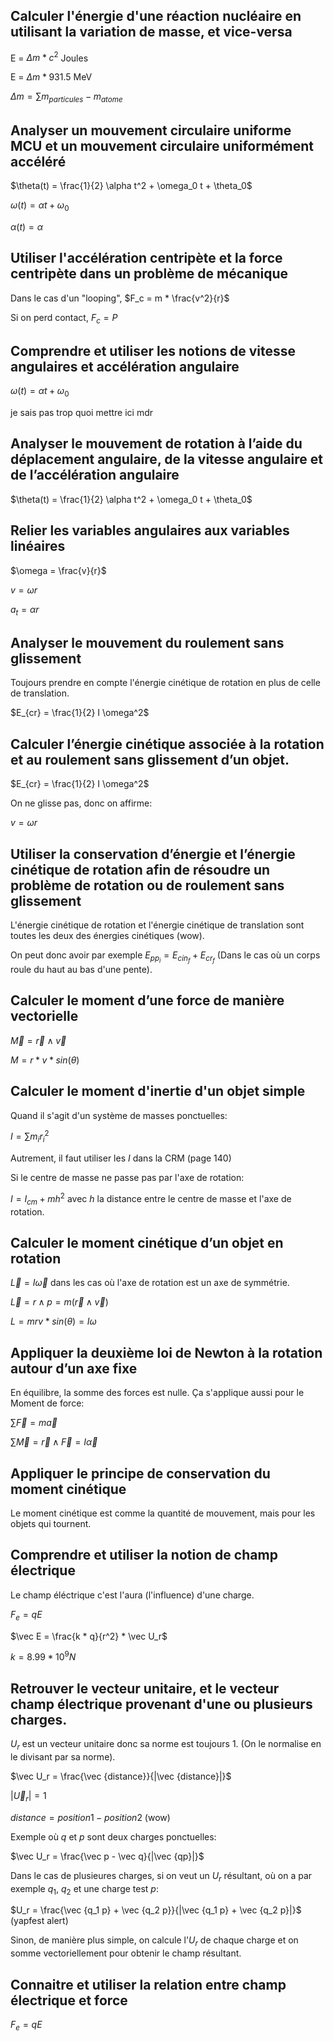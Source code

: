## Calculer l'énergie d'une réaction nucléaire en utilisant la variation de masse, et vice-versa

E = $\Delta m * c^2$ Joules

E = $\Delta m * 931.5$ MeV

$\Delta m =\sum m_{particules} - m_{atome}$ 

## Analyser un mouvement circulaire uniforme MCU et un mouvement circulaire uniformément accéléré

$\theta(t) = \frac{1}{2} \alpha t^2 + \omega_0 t + \theta_0$

$\omega (t) = \alpha t + \omega_0$

$\alpha (t) = \alpha$ 

## Utiliser l'accélération centripète et la force centripète dans un problème de mécanique

Dans le cas d'un "looping", $F_c = m * \frac{v^2}{r}$

Si on perd contact, $F_c =P$

## Comprendre et utiliser les notions de vitesse angulaires et accélération angulaire

$\omega (t) = \alpha t + \omega_0$

je sais pas trop quoi mettre ici mdr

## Analyser le mouvement de rotation à l’aide du déplacement angulaire, de la vitesse angulaire et de l’accélération angulaire

$\theta(t) = \frac{1}{2} \alpha t^2 + \omega_0 t + \theta_0$

## Relier les variables angulaires aux variables linéaires

$\omega = \frac{v}{r}$

$v = \omega r$

$a_t = \alpha r$

## Analyser le mouvement du roulement sans glissement

Toujours prendre en compte l'énergie cinétique de rotation en plus de celle de translation.

$E_{cr} = \frac{1}{2} I \omega^2$

## Calculer l’énergie cinétique associée à la rotation et au roulement sans glissement d’un objet.

$E_{cr} = \frac{1}{2} I \omega^2$

On ne glisse pas, donc on affirme:

$v = \omega r$


## Utiliser la conservation d’énergie et l’énergie cinétique de rotation afin de résoudre un problème de rotation ou de roulement sans glissement

L'énergie cinétique de rotation et l'énergie cinétique de translation sont toutes les deux des énergies cinétiques (wow).

On peut donc avoir par exemple $E_{pp_i} = E_{cin_f} + E_{cr_f}$
(Dans le cas où un corps roule du haut au bas d'une pente).

## Calculer le moment d’une force de manière vectorielle

$\vec M = \vec r \wedge \vec v$

$M = r * v * sin(\theta)$

## Calculer le moment d'inertie d'un objet simple

Quand il s'agit d'un système de masses ponctuelles:

$I = \sum m_i r_i^2$

Autrement, il faut utiliser les $I$ dans la CRM (page 140)

Si le centre de masse ne passe pas par l'axe de rotation:

$I = I_{cm} + m h^2$ avec $h$ la distance entre le centre de masse et l'axe de rotation.

## Calculer le moment cinétique d’un objet en rotation

$\vec L = I \vec \omega$ dans les cas où l'axe de rotation est un axe de symmétrie.

$\vec L = r \wedge p = m(\vec r \wedge \vec v)$

$L = mrv * sin(\theta) = I \omega$

## Appliquer la deuxième loi de Newton à la rotation autour d’un axe fixe

En équilibre, la somme des forces est nulle. Ça s'applique aussi pour le Moment de force:

$\sum \vec F = m \vec a$

$\sum \vec M = \vec r \wedge \vec F = I \vec \alpha$

## Appliquer le principe de conservation du moment cinétique

Le moment cinétique est comme la quantité de mouvement, mais pour les objets qui tournent.

## Comprendre et utiliser la notion de champ électrique

Le champ éléctrique c'est l'aura (l'influence) d'une charge.

$F_e = qE$

$\vec E = \frac{k * q}{r^2} * \vec U_r$

$k = 8.99 * 10^9 N$

## Retrouver le vecteur unitaire, et le vecteur champ électrique provenant d'une ou plusieurs charges.

$U_r$ est un vecteur unitaire donc sa norme est  toujours $1$.
(On le normalise en le divisant par sa norme).

$\vec U_r = \frac{\vec {distance}}{|\vec {distance}|}$

$|\vec U_r| = 1$

$distance = position 1 - position 2$ (wow)

Exemple où $q$ et $p$ sont deux charges ponctuelles:

$\vec U_r = \frac{\vec p - \vec q}{|\vec {qp}|}$

Dans le cas de plusieures charges, si on veut un $U_r$ résultant, où on a par exemple $q_1$, $q_2$ et une charge test $p$:

$U_r = \frac{\vec {q_1 p} + \vec {q_2 p}}{|\vec {q_1 p} + \vec {q_2 p}|}$ (yapfest alert)

Sinon, de manière plus simple, on calcule l'$U_r$ de chaque charge et on somme vectoriellement pour obtenir le champ résultant.

## Connaitre et utiliser la relation entre champ électrique et force

$F_e = qE$
